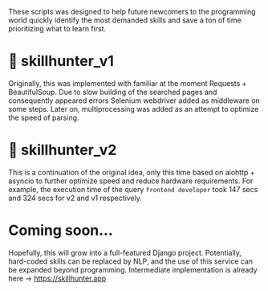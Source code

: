 These scripts was designed to help future newcomers to the programming world quickly identify the most demanded skills and save a ton of time prioritizing what to learn first.

# 🐌 skillhunter_v1
Originally, this was implemented with familiar at the moment Requests + BeautifulSoup.
Due to slow building of the searched pages and consequently appeared errors Selenium webdriver added as middleware on some steps.
Later on, multiprocessing was added as an attempt to optimize the speed of parsing.

# 🚀 skillhunter_v2
This is a continuation of the original idea, only this time based on aiohttp + asyncio to further optimize speed and reduce hardware requirements. For example, the execution time of the query `frontend developer` took 147 secs and 324 secs for v2 and v1 respectively.

# Coming soon...
Hopefully, this will grow into a full-featured Django project. Potentially, hard-coded skills can be replaced by NLP, and the use of this service can be expanded beyond programming. Intermediate implementation is already here -> https://skillhunter.app
